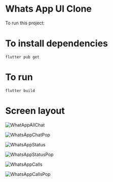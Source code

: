 # Whats App UI Clone

To run this project: 

# To install dependencies 

`flutter pub get`

# To run

`flutter build`

# Screen layout
![WhatAppAllChat](https://github.com/srinivash-vk/whatsapp/assets/67652658/72d0443b-a182-40a6-9303-d7f3e53ecb0b)

![WhatsAppChatPop](https://github.com/srinivash-vk/whatsapp/assets/67652658/56135d89-3425-4554-9a45-968c8c541565)

![WhatsAppStatus](https://github.com/srinivash-vk/whatsapp/assets/67652658/3988e6ca-1901-4ced-8dee-f8d563d08a9c)

![WhatsAppStatusPop](https://github.com/srinivash-vk/whatsapp/assets/67652658/6edbfa48-fd56-4663-95cd-a321ad191c75)

![WhatsAppCalls](https://github.com/srinivash-vk/whatsapp/assets/67652658/d338c734-ede5-4be8-91eb-36084237dafd)

![WhatsAppCallsPop](https://github.com/srinivash-vk/whatsapp/assets/67652658/e249c3df-35c2-4739-b1e9-f345fd19d786)


